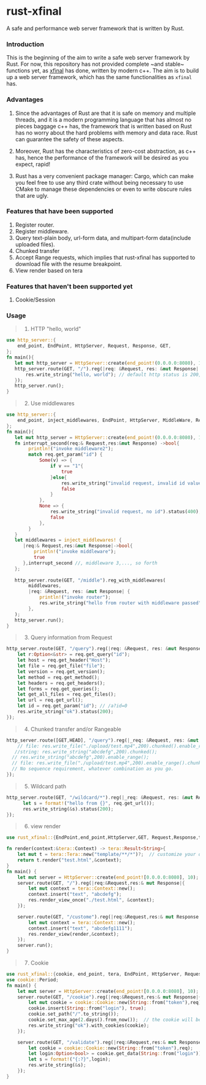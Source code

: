 # rust-xfinal
A safe and performance web server framework that is written by Rust.

### Introduction
This is the beginning of the aim to write a safe web server framework by Rust. For now, this repository has not provided complete ~and stable~ functions yet, as [xfinal](https://github.com/xmh0511/xfinal) has done, written by modern c++. The aim is to build up a web server framework, which has the same functionalities as `xfinal` has.

### Advantages 
1. Since the advantages of Rust are that it is safe on memory and multiple threads, and it is a modern programming language that has almost no pieces baggage c++ has, the framework that is written based on Rust has no worry about the hard problems with memory and data race. Rust can guarantee the safety of these aspects. 

2. Moreover, Rust has the characteristics of zero-cost abstraction, as c++ has, hence the performance of the framework will be desired as you expect, rapid! 

3. Rust has a very convenient package manager: Cargo, which can make you feel free to use any third crate without being necessary to use CMake to manage these dependencies or even to write obscure rules that are ugly. 


### Features that have been supported
1. Register router.
2. Register middleware.
3. Query text-plain body, url-form data, and multipart-form data(include uploaded files).
4. Chunked transfer
5. Accept Range requests, which implies that rust-xfinal has supported to download file with the resume breakpoint.
6. View render based on tera

### Features that haven't been supported yet
1. Cookie/Session

### Usage
> 1. HTTP "hello, world"
````rust
use http_server::{
    end_point, EndPoint, HttpServer, Request, Response, GET,
};
fn main(){
   let mut http_server = HttpServer::create(end_point!(0.0.0.0:8080), 10);
   http_server.route(GET, "/").reg(|req: &Request, res: &mut Response| {
       res.write_string("hello, world"); // default http status is 200, you can also specify it.
   });
   http_server.run();
}
````

> 2. Use middlewares
````rust
use http_server::{
    end_point, inject_middlewares, EndPoint, HttpServer, MiddleWare, Request, Response, GET,
};
fn main(){
   let mut http_server = HttpServer::create(end_point!(0.0.0.0:8080), 10);
   fn interrupt_second(req:& Request,res:&mut Response) ->bool{
        println!("invoke middleware2");
        match req.get_param("id") {
            Some(v) => {
                if v == "1"{
                    true
                }else{
                    res.write_string("invalid request, invalid id value").status(400);
                    false
                }
            },
            None => {
                res.write_string("invalid request, no id").status(400);
                false
            },
        }
   }
   let middlewares = inject_middlewares! {
      |req:& Request,res:&mut Response|->bool{
          println!("invoke middleware");
          true
      },interrupt_second //, middleware 3,..., so forth
   };
   
   http_server.route(GET, "/middle").reg_with_middlewares(
        middlewares,
        |req: &Request, res: &mut Response| {
            println!("invoke router");
            res.write_string("hello from router with middleware passed");
        },
   );
   http_server.run();
}
````

> 3. Query information from Request
````rust
http_server.route(GET, "/query").reg(|req: &Request, res: &mut Response| {
    let r:Option<&str> = req.get_query("id");
    let host = req.get_header("Host");
    let file = req.get_file("file");
    let version = req.get_version();
    let method = req.get_method();
    let headers = req.get_headers();
    let forms = req.get_queries();
    let get_all_files = req.get_files();
    let url = req.get_url();
    let id = req.get_param("id"); // /a?id=0
    res.write_string("ok").status(200);
});
````
> 4. Chunked transfer and/or Rangeable
````rust
http_server.route([GET,HEAD], "/query").reg(|_req: &Request, res: &mut Response| {
    // file: res.write_file("./upload/test.mp4",200).chunked().enable_range();
   //string: res.write_string("abcdefg",200).chunked();
  // res.write_string("abcdefg",200).enable_range();
  // file: res.write_file("./upload/test.mp4",200).enable_range().chunked();
  // No sequence requirement, whatever combination as you go.
});
````
>5. Wildcard path
````rust
http_server.route(GET, "/wildcard/*").reg(|_req: &Request, res: &mut Response|{
      let s = format!("hello from {}", req.get_url());
      res.write_string(&s).status(200);
});
````
>6. view render
````rust
use rust_xfinal::{EndPoint,end_point,HttpServer,GET, Request,Response,tera};

fn render(context:&tera::Context) -> tera::Result<String>{
	let mut t = tera::Tera::new("template/**/*")?;  // customize your own tera whatever you want
	return t.render("test.html",&context);
}
fn main() {
	let mut server = HttpServer::create(end_point![0.0.0.0:8080], 10);
	server.route(GET, "/").reg(|req:&Request,res:& mut Response|{
		let mut context = tera::Context::new();
		context.insert("text", "abcdefg");
		res.render_view_once("./test.html", &context);
	});

	server.route(GET, "/custome").reg(|req:&Request,res:& mut Response|{
		let mut context = tera::Context::new();
		context.insert("text", "abcdefg1111");
		res.render_view(render,&context);
	});
	server.run();
}
````
>7. Cookie
````rust
use rust_xfinal::{cookie, end_point, tera, EndPoint, HttpServer, Request, Response, GET};
use cookie::Period;
fn main() {
	let mut server = HttpServer::create(end_point![0.0.0.0:8080], 10);
	server.route(GET, "/cookie").reg(|req:&Request,res:& mut Response|{
    	let mut cookie = cookie::Cookie::new(String::from("token"),req);
    	cookie.insert(String::from("login"), true);
    	cookie.set_path("/".to_string());
    	cookie.set_max_age(2.days().from_now());  // the cookie will be expired after 2 days  
    	res.write_string("ok").with_cookies(cookie);
    });

	server.route(GET, "/validate").reg(|req:&Request,res:& mut Response|{
    	let cookie = cookie::Cookie::new(String::from("token"),req);
    	let login:Option<bool> = cookie.get_data(String::from("login"));
    	let s = format!("{:?}",login);
    	res.write_string(&s);
    });
}
````


